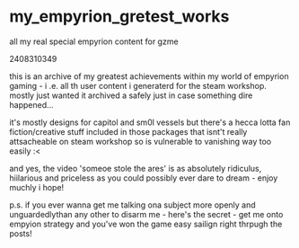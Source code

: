# my_empyrion_gretest_works
 all my real special empyrion content for gzme

2408310349

this is an archive of my greatest achievements within my world of empyrion gaming - i .e. all th user content i generaterd for the steam workshop. mostly just wanted it archived a safely just in case something dire happened...

it's mostly designs for capitol and sm0l vessels but there's a hecca lotta fan fiction/creative stuff included in those packages that isnt't really attsacheable on steam workshop so is vulnerable to vanishing way too easily :< 

and yes, the video 'someoe stole the ares' is as absolutely ridiculus, hiilarious and priceless as you could possibly ever dare to dream - enjoy muchly i hope!

p.s. if you ever wanna get me talking ona  subject more openly and unguardedlythan any other to disarm me - here's the secret - get me onto empyion strategy and you've won the game easy sailign right thrpugh the posts!